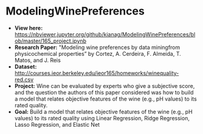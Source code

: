 # ModelingWinePreferences

- **View here:** https://nbviewer.jupyter.org/github/kianag/ModelingWinePreferences/blob/master/165_project.ipynb
- **Research Paper:** "Modeling wine preferences by data miningfrom physicochemical properties” by Cortez, A. Cerdeira, F. Almeida, T. Matos, and J. Reis
- **Dataset:** http://courses.ieor.berkeley.edu/ieor165/homeworks/winequality-red.csv
- **Project:** Wine can be evaluated by experts who give a subjective score, and the question the authors of this paper considered was how to build a model that relates objective features of the wine (e.g., pH values) to its rated quality.
- **Goal:** Build a model that relates objective features of the wine (e.g., pH values) to its rated quality using Linear Regression, Ridge Regression, Lasso Regression, and Elastic Net
